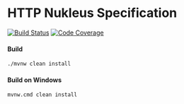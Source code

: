 # HTTP Nukleus Specification

[![Build Status][build-status-image]][build-status]
[![Code Coverage][code-coverage-image]][code-coverage]

#### Build
```bash
./mvnw clean install
```
#### Build on Windows
```bash
mvnw.cmd clean install
```

[build-status-image]: https://travis-ci.com/reaktivity/nukleus-http.spec.svg?branch=develop
[build-status]: https://travis-ci.com/reaktivity/nukleus-http.spec
[code-coverage-image]: https://codecov.io/gh/reaktivity/nukleus-http.spec/branch/develop/graph/badge.svg
[code-coverage]: https://codecov.io/gh/reaktivity/nukleus-http.spec
